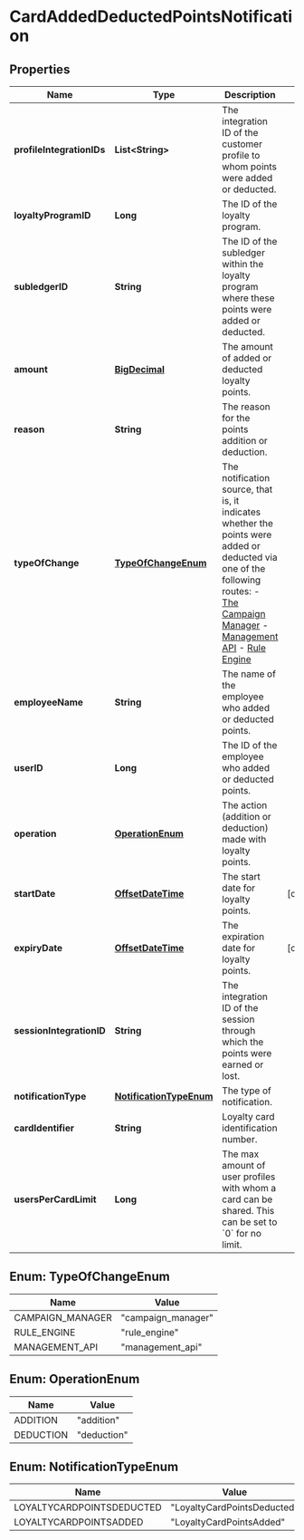 

# CardAddedDeductedPointsNotification

## Properties

Name | Type | Description | Notes
------------ | ------------- | ------------- | -------------
**profileIntegrationIDs** | **List&lt;String&gt;** | The integration ID of the customer profile to whom points were added or deducted. | 
**loyaltyProgramID** | **Long** | The ID of the loyalty program. | 
**subledgerID** | **String** | The ID of the subledger within the loyalty program where these points were added or deducted. | 
**amount** | [**BigDecimal**](BigDecimal.md) | The amount of added or deducted loyalty points. | 
**reason** | **String** | The reason for the points addition or deduction. | 
**typeOfChange** | [**TypeOfChangeEnum**](#TypeOfChangeEnum) | The notification source, that is, it indicates whether the points were added or deducted via one of the following routes:  - [The Campaign Manager](/docs/product/getting-started)  - [Management API](/management-api#tag/Loyalty)  - [Rule Engine](/docs/product/applications/evaluation-order-for-rules-and-filters)  | 
**employeeName** | **String** | The name of the employee who added or deducted points. | 
**userID** | **Long** | The ID of the employee who added or deducted points. | 
**operation** | [**OperationEnum**](#OperationEnum) | The action (addition or deduction) made with loyalty points. | 
**startDate** | [**OffsetDateTime**](OffsetDateTime.md) | The start date for loyalty points. |  [optional]
**expiryDate** | [**OffsetDateTime**](OffsetDateTime.md) | The expiration date for loyalty points. |  [optional]
**sessionIntegrationID** | **String** | The integration ID of the session through which the points were earned or lost. | 
**notificationType** | [**NotificationTypeEnum**](#NotificationTypeEnum) | The type of notification. | 
**cardIdentifier** | **String** | Loyalty card identification number. | 
**usersPerCardLimit** | **Long** | The max amount of user profiles with whom a card can be shared. This can be set to &#x60;0&#x60; for no limit. | 



## Enum: TypeOfChangeEnum

Name | Value
---- | -----
CAMPAIGN_MANAGER | &quot;campaign_manager&quot;
RULE_ENGINE | &quot;rule_engine&quot;
MANAGEMENT_API | &quot;management_api&quot;



## Enum: OperationEnum

Name | Value
---- | -----
ADDITION | &quot;addition&quot;
DEDUCTION | &quot;deduction&quot;



## Enum: NotificationTypeEnum

Name | Value
---- | -----
LOYALTYCARDPOINTSDEDUCTED | &quot;LoyaltyCardPointsDeducted&quot;
LOYALTYCARDPOINTSADDED | &quot;LoyaltyCardPointsAdded&quot;



